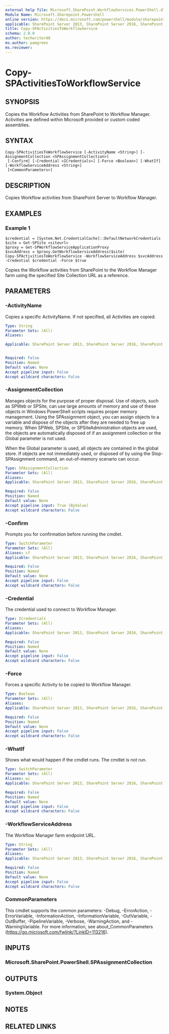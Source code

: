 ```yaml
---
external help file: Microsoft.SharePoint.WorkflowServices.PowerShell.dll-help.xml
Module Name: Microsoft.Sharepoint.Powershell
online version: https://docs.microsoft.com/powershell/module/sharepoint-server/copy-spactivitiestoworkflowservice
applicable: SharePoint Server 2013, SharePoint Server 2016, SharePoint Server 2019
title: Copy-SPActivitiesToWorkflowService
schema: 2.0.0
author: techwriter40
ms.author: pamgreen
ms.reviewer:
---
```


# Copy-SPActivitiesToWorkflowService

## SYNOPSIS
Copies the Workflow Activities from SharePoint to Workflow Manager. Activities are defined within Microsoft provided or custom coded assemblies.



## SYNTAX

```
Copy-SPActivitiesToWorkflowService [-ActivityName <String>] [-AssignmentCollection <SPAssignmentCollection>]
 [-Confirm] [-Credential <ICredentials>] [-Force <Boolean>] [-WhatIf] [-WorkflowServiceAddress <String>]
 [<CommonParameters>]
```

## DESCRIPTION
Copies Workflow activities from SharePoint Server to Workflow Manager.

## EXAMPLES

### Example 1 
```
$credential = [System.Net.CredentialCache]::DefaultNetworkCredentials
$site = Get-SPSite <siteurl>
$proxy = Get-SPWorkflowServiceApplicationProxy
$svcAddress = $proxy.GetWorkflowServiceAddress($site)
Copy-SPActivitiesToWorkflowService -WorkflowServiceAddress $svcAddress -Credential $credential -Force $true
```


Copies the Workflow activities from SharePoint to the Workflow Manager farm using the specified Site Collection URL as a reference.


## PARAMETERS

### -ActivityName
Copies a specific ActivityName. If not specified, all Activities are copied.

```yaml
Type: String
Parameter Sets: (All)
Aliases: 

Applicable: SharePoint Server 2013, SharePoint Server 2016, SharePoint Server 2019


Required: False
Position: Named
Default value: None
Accept pipeline input: False
Accept wildcard characters: False
```

### -AssignmentCollection
Manages objects for the purpose of proper disposal. Use of objects, such as SPWeb or SPSite, can use large amounts of memory and use of these objects in Windows PowerShell scripts requires proper memory management. Using the SPAssignment object, you can assign objects to a variable and dispose of the objects after they are needed to free up memory. When SPWeb, SPSite, or SPSiteAdministration objects are used, the objects are automatically disposed of if an assignment collection or the Global parameter is not used.

When the Global parameter is used, all objects are contained in the global store. If objects are not immediately used, or disposed of by using the Stop-SPAssignment command, an out-of-memory scenario can occur.

```yaml
Type: SPAssignmentCollection
Parameter Sets: (All)
Aliases: 
Applicable: SharePoint Server 2013, SharePoint Server 2016, SharePoint Server 2019

Required: False
Position: Named
Default value: None
Accept pipeline input: True (ByValue)
Accept wildcard characters: False
```

### -Confirm
Prompts you for confirmation before running the cmdlet.

```yaml
Type: SwitchParameter
Parameter Sets: (All)
Aliases: cf
Applicable: SharePoint Server 2013, SharePoint Server 2016, SharePoint Server 2019

Required: False
Position: Named
Default value: None
Accept pipeline input: False
Accept wildcard characters: False
```

### -Credential
The credential used to connect to Workflow Manager.

```yaml
Type: ICredentials
Parameter Sets: (All)
Aliases: 
Applicable: SharePoint Server 2013, SharePoint Server 2016, SharePoint Server 2019

Required: False
Position: Named
Default value: None
Accept pipeline input: False
Accept wildcard characters: False
```

### -Force
Forces a specific Activity to be copied to Workflow Manager.

```yaml
Type: Boolean
Parameter Sets: (All)
Aliases: 
Applicable: SharePoint Server 2013, SharePoint Server 2016, SharePoint Server 2019

Required: False
Position: Named
Default value: None
Accept pipeline input: False
Accept wildcard characters: False
```

### -WhatIf
Shows what would happen if the cmdlet runs.
The cmdlet is not run.

```yaml
Type: SwitchParameter
Parameter Sets: (All)
Aliases: wi
Applicable: SharePoint Server 2013, SharePoint Server 2016, SharePoint Server 2019

Required: False
Position: Named
Default value: None
Accept pipeline input: False
Accept wildcard characters: False
```

### -WorkflowServiceAddress
The Workflow Manager farm endpoint URL.


```yaml
Type: String
Parameter Sets: (All)
Aliases: 
Applicable: SharePoint Server 2013, SharePoint Server 2016, SharePoint Server 2019

Required: False
Position: Named
Default value: None
Accept pipeline input: False
Accept wildcard characters: False
```

### CommonParameters
This cmdlet supports the common parameters: -Debug, -ErrorAction, -ErrorVariable, -InformationAction, -InformationVariable, -OutVariable, -OutBuffer, -PipelineVariable, -Verbose, -WarningAction, and -WarningVariable. For more information, see about_CommonParameters (https://go.microsoft.com/fwlink/?LinkID=113216).

## INPUTS

### Microsoft.SharePoint.PowerShell.SPAssignmentCollection

## OUTPUTS

### System.Object

## NOTES

## RELATED LINKS

